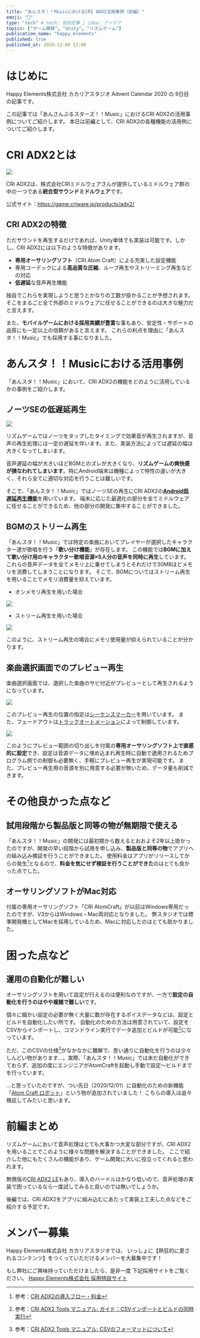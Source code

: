 ```yaml
---
title: "あんスタ！！MusicにおけるCRI ADX2活用事例（前編）"
emoji: "🎵"
type: "tech" # tech: 技術記事 / idea: アイデア
topics: ["ゲーム開発", "Unity", "リズムゲーム"]
publication_name: "happy_elements"
published: true
published_at: 2020-12-09 12:00
---
```



# はじめに

Happy Elements株式会社 カカリアスタジオ Advent Calendar 2020 の 9日目 の記事です。

この記事では「あんさんぶるスターズ！！Music」におけるCRI ADX2の活用事例についてご紹介します。
本日は前編として、CRI ADX2の各種機能の活用例についてご紹介します。

# CRI ADX2とは

![](https://storage.googleapis.com/zenn-user-upload/a83f17ff94c0-20230310.png)

CRI ADX2は、株式会社CRIミドルウェアさんが提供しているミドルウェア群の中の一つである**統合型サウンドミドルウェア**です。

公式サイト：https://game.criware.jp/products/adx2/

## CRI ADX2の特徴

ただサウンドを再生するだけであれば、Unity単体でも実装は可能です。しかし、CRI ADX2には以下のような特徴があります。

- **専用オーサリングソフト**（CRI Atom Craft）による充実した設定機能
- 専用コーデックによる**高品質な圧縮**、ループ再生やストリーミング再生などの対応
- **低遅延**な音声再生機能

独自でこれらを実現しようと思うとかなりの工数が掛かることが予想されます。そこをまるごと全て外部のミドルウェアに任せることができるのは大きな魅力だと言えます。

また、**モバイルゲームにおける採用実績が豊富**な事もあり、安定性・サポートの品質にも一定以上の信頼があると言えます。
これらの利点を理由に「あんスタ！！Music」でも採用する事になりました。


# あんスタ！！Musicにおける活用事例

「あんスタ！！Music」において、CRI ADX2の機能をどのように活用しているかの事例をご紹介します。

## ノーツSEの低遅延再生

![](https://storage.googleapis.com/zenn-user-upload/188f1db1aa1b-20230310.png)

リズムゲームではノーツをタップしたタイミングで効果音が再生されますが、音声の再生処理には一定の遅延を伴います。また、実装方法によっては遅延の幅は大きくなってしまいます。

音声遅延の幅が大きいほどBGMとのズレが大きくなり、**リズムゲームの爽快感が損なわれてしまいます**。特にAndroid端末は機種によって特性の違いが大きく、それら全てに適切な対応を行うことは難しいです。

そこで、「あんスタ！！Music」ではノーツSEの再生にCRI ADX2の[**Android低遅延再生機能**](https://game.criware.jp/manual/unity_plugin/latest/contents/cri4u_tgtspc_android_atom_law_latency_play.html)を用いています。
端末に応じた最適化の部分を全てミドルウェアに任せることができるため、他の部分の開発に集中することができました。

## BGMのストリーム再生

「あんスタ！！Music」では特定の楽曲においてプレイヤーが選択したキャラクター達が歌唱を行う「**歌い分け機能**」が存在します。
この機能では**BGMに加えて歌い分け用のキャラクター歌唱音源×5人分の音声を同時に再生**しています。
これらの音声データを全てメモリ上に乗せてしまうとそれだけで30MBほどメモリを消費してしまうことになります。
そこで、BGMについてはストリーム再生を用いることでメモリ消費量を抑えています。

- オンメモリ再生を用いた場合

![](https://storage.googleapis.com/zenn-user-upload/bf19b6886c53-20230310.png)

- ストリーム再生を用いた場合

![](https://storage.googleapis.com/zenn-user-upload/9f157d162a25-20230310.png)

このように、ストリーム再生の場合にメモリ使用量が抑えられていることが分かります。

## 楽曲選択画面でのプレビュー再生

楽曲選択画面では、選択した楽曲のサビ付近がプレビューとして再生されるようになっています。

![](https://storage.googleapis.com/zenn-user-upload/3d7829a54c4a-20230310.png)

このプレビュー再生の位置の指定は[シーケンスマーカー](https://game.criware.jp/manual/adx2_tool/latest/criatom_tools_atomcraft_sequence_marker.html)を用いています。
また、フェードアウトは[トラックオートメーション](https://game.criware.jp/manual/adx2_tool/latest/criatom_tools_atomcraft_track_automation.html)によって制御しています。

![](https://storage.googleapis.com/zenn-user-upload/b3a3b9cc41b0-20230310.png)

このようにプレビュー範囲の切り出しを付属の**専用オーサリングソフト上で直感的に設定**でき、設定は音源データに埋め込まれ再生時に自動で適用されるためプログラム側での制御も必要無く、手軽にプレビュー再生が実現可能です。
また、プレビュー再生用の音源を別に用意する必要が無いため、データ量も削減できます。

# その他良かった点など

## 試用段階から製品版と同等の物が無期限で使える

「あんスタ！！Music」の開発には最初期から数えるとおおよそ2年以上掛かったのですが、開発の早い段階から試用を申し込み、**製品版と同等の物**でアプリへの組み込み検証を行うことができました。
使用料金はアプリがリリースしてからの発生[^1]となるので、**料金を気にせず検証を行うことができた**のはとても良かった点でした。

[^1]: 参考：[CRI ADX2の導入フロー・料金](https://game.criware.jp/products/adx2/#flow)

## オーサリングソフトがMac対応

付属の専用オーサリングソフト「CRI AtomCraft」が以前はWindows専用だったのですが、V3からはWindows・Mac両対応となりました。
弊スタジオでは標準開発機としてMacを採用しているため、Macに対応したのはとても助かりました。

# 困った点など

## 運用の自動化が難しい

オーサリングソフトを用いて設定が行えるのは便利なのですが、一方で**設定の自動化を行うのはやや複雑で難しい**です。

個々に細かい設定の必要が無く大量に数が存在するボイスデータなどは、設定とビルドを自動化したい所です。
自動化のための方法は用意されていて、設定をCSVからインポートし、コマンドライン実行でデータ追加とビルドが可能[^2]になっています。

[^2]: 参考：[CRI ADX2 Tools マニュアル: ガイド：CSVインポートとビルドの同時実行](https://game.criware.jp/manual/adx2_tool/latest/criatom_tools_criatomcraftc_import.html)

ただ、このCSVの仕様[^3]がなかなかに難解で、思い通りに自動化を行うのは少々しんどい物があります…。実際、「あんスタ！！Music」では未だ自動化ができておらず、追加の度にエンジニアがAtomCraftを起動し手動で設定〜ビルドまでを行っています。

[^3]: 参考：[CRI ADX2 Tools マニュアル: CSVのフォーマットについて](https://game.criware.jp/manual/adx2_tool/latest/criatom_tools_atomcraft_file_import_export_cuesheet_csv_format.html)

…と思っていたのですが、つい先日（2020/12/01）に自動化のための新機能「[Atom Craft ロボット](https://game.criware.jp/learn/tips/atomcraftrobot/)」という物が追加されていました！
こちらの導入は追々検証してみたいと思います。

# 前編まとめ

リズムゲームにおいて音声処理はとても大事かつ大変な部分ですが、CRI ADX2を用いることでこのように様々な問題を解決することができました。
ここで紹介した他にもたくさんの機能があり、ゲーム開発に大いに役立ってくれると思われます。

無償版の[CRI ADX2 LE](https://game.criware.jp/products/adx2-le/)もあり、導入のハードルはかなり低いので、音声処理の実装で困っているなら一度試してみると良いのでは無いでしょうか。

後編では、CRI ADX2をアプリに組み込むにあたって実装上工夫した点などをご紹介する予定です。

# メンバー募集

Happy Elements株式会社 カカリアスタジオでは、
いっしょに【熱狂的に愛されるコンテンツ】をつくっていただけるメンバーを大募集中です！

もし弊社にご興味持っていただけましたら、是非一度
下記採用サイトをご覧ください。
[Happy Elements株式会社 採用特設サイト](https://recruit.happyelements.co.jp/)
